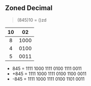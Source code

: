 ## Zoned Decimal
> (845)10 = ()zd

|  10 |  02 |
|:---:|:---:|
| 8   | 1000|
| 4   | 0100|
| 5   | 0011|

*  845 = 1111 1000 1111 0100 1111 0011
* +845 = 1111 1000 1111 0100 1100 0011
* -845 = 1111 1000 1111 0100 1101 0011